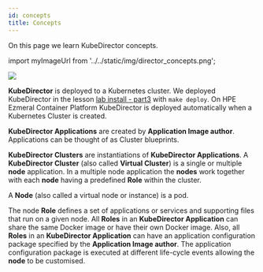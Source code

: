 ```yaml
---
id: concepts 
title: Concepts
---
```


On this page we learn KubeDirector concepts.

import myImageUrl from '../../static/img/director_concepts.png';

<img src={myImageUrl}/>

**KubeDirector** is deployed to a Kubernetes cluster.  We deployed KubeDirector in the lesson [lab install - part3](/docs/lab/install3) with `make deploy`.  On HPE Ezmeral Container Platform KubeDirector is deployed automatically when a Kubernetes Cluster is created.

**KubeDirector Applications** are created by **Application Image author**.  Applications can be thought of as Cluster blueprints. 

**KubeDirector Clusters** are instantiations of **KubeDirector Applications**.  A **KubeDirector Cluster** (also called **Virtual Cluster**) is a single or multiple **node** application.  In a multiple node application the **nodes** work together with each **node** having a predefined **Role** within the cluster.

A **Node** (also called a virtual node or instance) is a pod.

The node **Role** defines a set of applications or services and supporting files that run on a given node.  All **Roles** in an **KubeDirector Application** can share the same Docker image or have their own Docker image.  Also, all **Roles** in an **KubeDirector Application** can have an application configuration package specified by the **Application Image author**.  The application configuration package is executed at different life-cycle events allowing the **node** to be customised.
